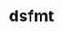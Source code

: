 ---
title: "dsfmt"
layout: cache
categories: [package, develop-2024-12-29]
meta: {"versions": ["2.2.5"], "compilers": ["gcc@=11.4.0"], "oss": ["ubuntu22.04"], "platforms": ["linux"], "targets": ["x86_64_v3"], "stacks": ["e4s", "root", "tutorial"], "num_specs": 1, "num_specs_by_stack": {"tutorial": 1, "e4s": 1, "root": 1}}
spec_details: [{"hash": "g6zsmwqir3kaccgaouatbwx6pw7vcyje", "compiler": "gcc@=11.4.0", "versions": ["2.2.5"], "os": "ubuntu22.04", "platform": "linux", "target": "x86_64_v3", "variants": ["build_system=makefile", "patches=b79624c"], "stacks": ["tutorial", "e4s", "root"], "size": "-", "tarball": "https://binaries.spack.io/develop-2024-12-29/build_cache/linux-ubuntu22.04-x86_64_v3/gcc-11.4.0/dsfmt-2.2.5/linux-ubuntu22.04-x86_64_v3-gcc-11.4.0-dsfmt-2.2.5-g6zsmwqir3kaccgaouatbwx6pw7vcyje.spack"}]
---